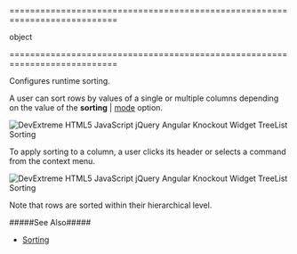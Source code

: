 <!--**
/*-------------------------------------------
    Auto-generated file. Do not modify.
-------------------------------------------

**-->
===========================================================================
<!--type-->object<!--/type-->
===========================================================================

<!--shortDescription-->
Configures runtime sorting.
<!--/shortDescription-->

<!--fullDescription-->
A user can sort rows by values of a single or multiple columns depending on the value of the **sorting** | [mode]({basewidgetpath}/Configuration/sorting/#mode) option.

![DevExtreme HTML5 JavaScript jQuery Angular Knockout Widget TreeList Sorting](/Content/images/doc/17_1/treelist/visual_elements/sorting_sorted_columns.png)

To apply sorting to a column, a user clicks its header or selects a command from the context menu.

![DevExtreme HTML5 JavaScript jQuery Angular Knockout Widget TreeList Sorting](/Content/images/doc/17_1/treelist/visual_elements/sorting_context_menu.png)

Note that rows are sorted within their hierarchical level.

#####See Also#####
- [Sorting](/Documentation/Guide/Widgets/TreeList/Sorting/)
<!--/fullDescription-->

<!--handmade-->
<!--/handmade-->